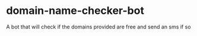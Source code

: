 # domain-name-checker-bot
A bot that will check if the domains provided are free and send an sms if so
